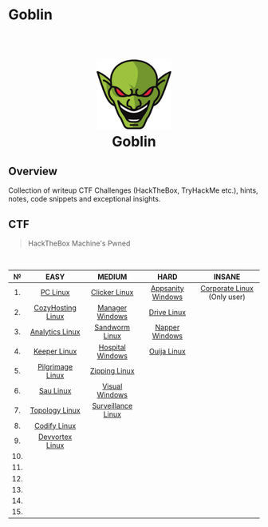# Goblin

<h1 align="center">
  <br>
  <a href="https://github.com/kraloveckey/goblin"><img src="img/goblin.png" width=150 height=140 lt="Goblin"></a>
  <br>
  Goblin
  <br>
</h1>

## Overview
Collection of writeup CTF Challenges (HackTheBox, TryHackMe etc.), hints, notes, code snippets and exceptional insights. 

## CTF

> HackTheBox Machine's Pwned

<br>

| **№** | **EASY** | **MEDIUM** | **HARD** | **INSANE** |
|:-:|:-------:|:-------:|:-------:|:-------:|
|1. |[PC Linux](htb/HTB%20PC%20Linux%20Easy.md)|[Clicker Linux](htb/HTB%20Clicker%20Linux%20Medium.md)|[Appsanity Windows](htb/HTB%20Appsanity%20Windows%20Hard.md)|[Corporate Linux](htb/HTB%20Corporate%20Linux%20Insane.md) (Only user)|
|2. |[CozyHosting Linux](htb/HTB%20CozyHosting%20Linux%20Easy.md)|[Manager Windows](htb/HTB%20Manager%20Windows%20Medium.md)|[Drive Linux](htb/HTB%20Drive%20Linux%20Hard.md)|[]()|
|3. |[Analytics Linux](htb/HTB%20Analytics%20Linux%20Easy.md)|[Sandworm Linux](htb/HTB%20Sandworm%20Linux%20Medium.md)|[Napper Windows](htb/HTB%20Napper%20Windows%20Hard.md)|[]()|
|4. |[Keeper Linux](htb/HTB%20Keeper%20Linux%20Easy.md)|[Hospital Windows](htb/HTB%20Hospital%20Windows%20Medium.md)|[Ouija Linux](htb/HTB%20Ouija%20Linux%20Hard.md)|[]()|
|5. |[Pilgrimage Linux](htb/HTB%20Pilgrimage%20Linux%20Easy.md)|[Zipping Linux](htb/HTB%20Zipping%20Linux%20Medium.md)|[]()|[]()|
|6. |[Sau Linux](htb/HTB%20Sau%20Linux%20Easy.md)|[Visual Windows](htb/HTB%20Visual%20Windows%20Medium.md)|[]()|[]()|
|7. |[Topology Linux](htb/HTB%20Topology%20Linux%20Easy.md)|[Surveillance Linux](htb/HTB%20Surveillance%20Linux%20Medium.md)|[]()|[]()|
|8. |[Codify Linux](htb/HTB%20Codify%20Linux%20Easy.md)|[]()|[]()|[]()|
|9. |[Devvortex Linux](htb/HTB%20Devvortex%20Linux%20Easy.md)|[]()|[]()|[]()|
|10. |[]()|[]()|[]()|[]()|
|11. |[]()|[]()|[]()|[]()|
|12. |[]()|[]()|[]()|[]()|
|13. |[]()|[]()|[]()|[]()|
|14. |[]()|[]()|[]()|[]()|
|15. |[]()|[]()|[]()|[]()|